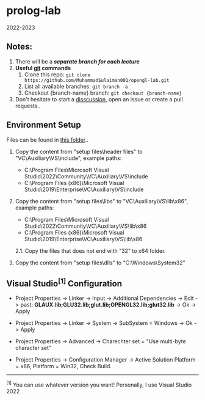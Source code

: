 # prolog-lab 

2022-2023

## Notes:

1. There will be a ***separate branch for each lecture***
2. **Useful [git](https://git-scm.com/download/win) commands**
    1. Clone this repo: `git clone https://github.com/MuhammadSulaiman001/opengl-lab.git`
    2. List all available branches: `git branch -a`
    3. Checkout {branch-name} branch: `git checkout {branch-name}`
3. Don't hesitate to start a [disscussion](https://github.com/MuhammadSulaiman001/opengl-lab/discussions), open an issue or create a pull requests..

## Environment Setup

Files can be found in [this folder](/setup%20files/)..

1. Copy the content from "setup files\header files" to "VC\Auxiliary\VS\include", example paths:
	- C:\Program Files\Microsoft Visual Studio\2022\Community\VC\Auxiliary\VS\include
	- C:\Program Files (x86)\Microsoft Visual Studio\2019\Enterprise\VC\Auxiliary\VS\include

2. Copy the content from "setup files\libs" to "VC\Auxiliary\VS\lib\x86", example paths:
	- C:\Program Files\Microsoft Visual Studio\2022\Community\VC\Auxiliary\VS\lib\x86
	- C:\Program Files (x86)\Microsoft Visual Studio\2019\Enterprise\VC\Auxiliary\VS\lib\x86

	2.1. Copy the files that does not end with "32" to x64 folder.

3. Copy the content from "setup files\dlls" to "C:\Windows\System32"

## Visual Studio<sup>[1]</sup> Configuration

- Project Properties -> Linker -> Input 
		-> Additional Dependencies 
		-> Edit -> past: **GLAUX.lib;GLU32.lib;glut.lib;OPENGL32.lib;glut32.lib**
		-> Ok -> Apply

- Project Properties -> Linker -> System -> SubSystem = Windows -> Ok -> Apply

- Project Properties -> Advanced 
-> Charechter set = "Use multi-byte character set"

- Project Properties -> Configuration Manager -> 
Active Solution Platform = x86, Platform = Win32, Check Build.

---
<sup>[1]</sup> You can use whatever version you want! Personally, I use Visual Studio 2022
